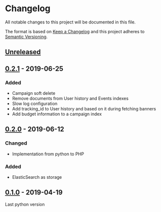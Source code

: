 # Changelog

All notable changes to this project will be documented in this file.

The format is based on [Keep a Changelog](https://keepachangelog.com/en/1.0.0/)
and this project adheres to [Semantic Versioning](https://semver.org/spec/v2.0.0.html).

## [Unreleased]

## [0.2.1] - 2019-06-25
### Added
- Campaign soft delete
- Remove documents from User history and Events indexes
- Slow log configuration
- Add tracking_id to User history and based on it during fetching banners
- Add budget information to a campaign index

## [0.2.0] - 2019-06-12
### Changed
- Implementation from python to PHP
### Added
- ElasticSearch as storage

## [0.1.0] - 2019-04-19
Last python version

[Unreleased]: https://github.com/adshares/adselect/compare/v0.2.1...develop
[0.2.1]: https://github.com/adshares/adselect/compare/v0.2...v0.2.1
[0.2.0]: https://github.com/adshares/adselect/compare/v0.1...v0.2
[0.1.0]: https://github.com/adshares/adselect/releases/tag/v0.1
